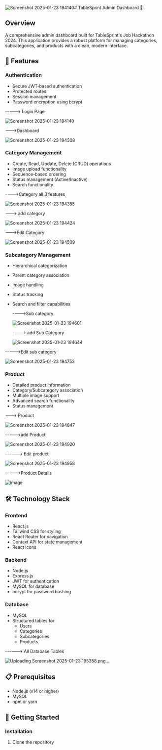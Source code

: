 ![Screenshot 2025-01-23 194140](https://github.com/user-attachments/assets/db12f207-e120-420b-b182-e0ea3d46e050)# TableSprint Admin Dashboard 🚀

## Overview
A comprehensive admin dashboard built for TableSprint's Job Hackathon 2024. This application provides a robust platform for managing categories, subcategories, and products with a clean, modern interface.

## 🌟 Features

### Authentication
- Secure JWT-based authentication
- Protected routes
- Session management
- Password encryption using bcrypt

-----> Login Page

![Screenshot 2025-01-23 194140](https://github.com/user-attachments/assets/8fe1bcd9-5797-443f-bc18-30e5824ee0b4)

--->Dashboard

![Screenshot 2025-01-23 194308](https://github.com/user-attachments/assets/e6f1d44d-4b63-4a49-887c-c99730252681)

### Category Management
- Create, Read, Update, Delete (CRUD) operations
- Image upload functionality
- Sequence-based ordering
- Status management (Active/Inactive)
- Search functionality

---->Category all 3 features

![Screenshot 2025-01-23 194355](https://github.com/user-attachments/assets/adcc7033-6ace-47db-b1f4-a1238eba492a)

---> add category 

![Screenshot 2025-01-23 194424](https://github.com/user-attachments/assets/bda69da3-1497-472c-ac26-2865068c1b4b)

--->Edit Category

![Screenshot 2025-01-23 194509](https://github.com/user-attachments/assets/b923f8ce-8db0-43fc-96c9-9ebce20201f9)


### Subcategory Management
- Hierarchical categorization
- Parent category association
- Image handling
- Status tracking
- Search and filter capabilities

  ---->Sub category

  ![Screenshot 2025-01-23 194601](https://github.com/user-attachments/assets/88e3b6ed-9ccf-4913-91c3-cd0f2091b37e)

  ----> add Sub Category

  ![Screenshot 2025-01-23 194644](https://github.com/user-attachments/assets/48012de1-c3ad-4e36-b8cb-fde2f10edf68)

----->Edit sub category

![Screenshot 2025-01-23 194753](https://github.com/user-attachments/assets/e84688ad-d63c-480d-8f6a-fdc60fa04c18)


### Product 
- Detailed product information
- Category/Subcategory association
- Multiple image support
- Advanced search functionality
- Status management


---> Product

![Screenshot 2025-01-23 194847](https://github.com/user-attachments/assets/ac32f9ac-cafa-4d4c-9afb-c22808b36e57)

----->add Product

![Screenshot 2025-01-23 194920](https://github.com/user-attachments/assets/ea1cde2b-6ac6-4322-96cb-32a46312507b)

------> Edit product

![Screenshot 2025-01-23 194958](https://github.com/user-attachments/assets/41889728-c971-4b7a-8765-566a5496975e)

----->Product Details

![image](https://github.com/user-attachments/assets/e4b7ac37-44fb-4952-8eaa-0d26c5663a89)

## 🛠️ Technology Stack

### Frontend
- React.js
- Tailwind CSS for styling
- React Router for navigation
- Context API for state management
- React Icons

### Backend
- Node.js
- Express.js
- JWT for authentication
- MySQL for database
- bcrypt for password hashing

### Database
- MySQL
- Structured tables for:
  - Users
  - Categories
  - Subcategories
  - Products
 
------> All Database Tables

![Uploading Screenshot 2025-01-23 195358.png…]()



## 📋 Prerequisites
- Node.js (v14 or higher)
- MySQL
- npm or yarn

## 🚀 Getting Started

### Installation

1. Clone the repository
